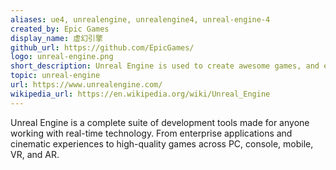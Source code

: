 ```yaml
---
aliases: ue4, unrealengine, unrealengine4, unreal-engine-4
created_by: Epic Games
display_name: 虚幻引擎
github_url: https://github.com/EpicGames/
logo: unreal-engine.png
short_description: Unreal Engine is used to create awesome games, and experiences for PC, mobile, console, VR, and AR.
topic: unreal-engine
url: https://www.unrealengine.com/
wikipedia_url: https://en.wikipedia.org/wiki/Unreal_Engine
---
```

Unreal Engine is a complete suite of development tools made for anyone working with real-time technology. From enterprise applications and cinematic experiences to high-quality games across PC, console, mobile, VR, and AR.
